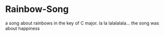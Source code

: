 # Rainbow-Song

a song about rainbows in the key of C major.
la la lalalalala...
the song was about happiness